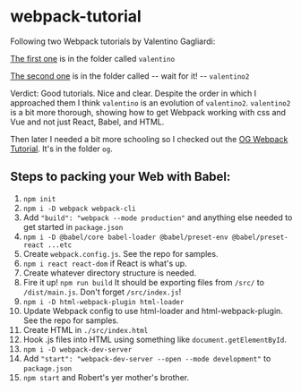 # webpack-tutorial

Following two Webpack tutorials by Valentino Gagliardi:

[The first one](https://www.valentinog.com/blog/babel/) is in the folder called `valentino`

[The second one](https://www.valentinog.com/blog/webpack/) is in the folder called -- wait for it! -- `valentino2`

Verdict: Good tutorials. Nice and clear. Despite the order in which I approached them I think `valentino` is an evolution of `valentino2`. `valentino2` is a bit more thorough, showing how to get Webpack working with css and Vue and not just React, Babel, and HTML.

Then later I needed a bit more schooling so I checked out the [OG Webpack Tutorial](https://webpack.js.org/guides/getting-started/). It's in the folder `og`.

## Steps to packing your Web with Babel:

1. `npm init`
2. `npm i -D webpack webpack-cli`
3. Add `"build": "webpack --mode production"` and anything else needed to get started in `package.json`
4. `npm i -D @babel/core babel-loader @babel/preset-env @babel/preset-react ...etc`
5. Create `webpack.config.js`. See the repo for samples.
6. `npm i react react-dom` if React is what's up.
7. Create whatever directory structure is needed.
8. Fire it up! `npm run build` It should be exporting files from `/src/` to `/dist/main.js`. Don't forget `/src/index.js`!
9. `npm i -D html-webpack-plugin html-loader`
10. Update Webpack config to use html-loader and html-webpack-plugin. See the repo for samples.
11. Create HTML in `./src/index.html`
12. Hook .js files into HTML using something like `document.getElementById`.
13. `npm i -D webpack-dev-server`
14. Add `"start": "webpack-dev-server --open --mode development"` to `package.json`
15. `npm start` and Robert's yer mother's brother.
